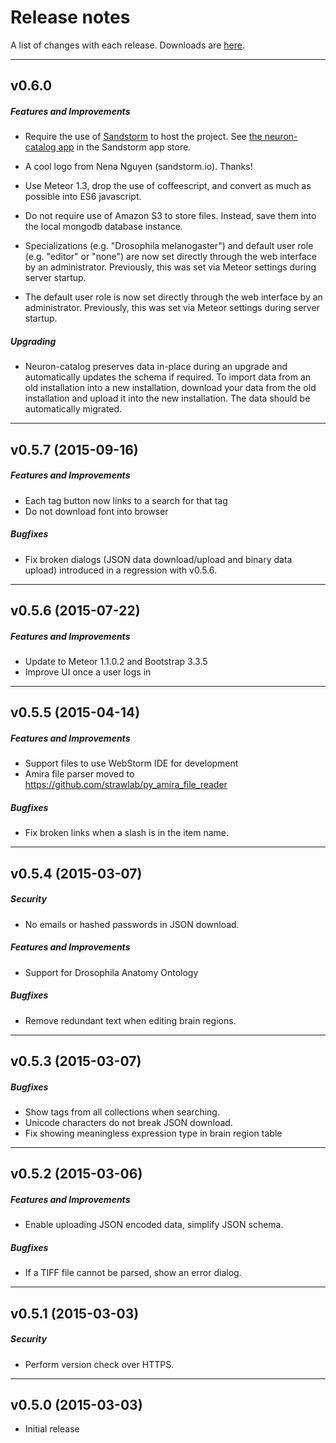 # Release notes

A list of changes with each release. Downloads are
[here](https://github.com/strawlab/neuron-catalog/releases).

---

## v0.6.0

##### Features and Improvements

- Require the use of [Sandstorm](https://sandstorm.io) to host the project. See
  [the neuron-catalog
  app](https://apps.sandstorm.io/app/u1pa4174jqhvn93fkgr6u07mfgpk53dtgvfqqz9hec0pxk6c8nuh)
  in the Sandstorm app store.

- A cool logo from Nena Nguyen (sandstorm.io). Thanks!

- Use Meteor 1.3, drop the use of coffeescript, and convert as much as possible
  into ES6 javascript.

- Do not require use of Amazon S3 to store files. Instead, save them into
  the local mongodb database instance.

- Specializations (e.g. "Drosophila melanogaster") and default user role (e.g.
  "editor" or "none") are now set directly through the web interface by an
  administrator. Previously, this was set via Meteor settings during server
  startup.

- The default user role is now set directly through the web interface by an
  administrator. Previously, this was set via Meteor settings during server
  startup.

##### Upgrading

  - Neuron-catalog preserves data in-place during an upgrade and automatically
    updates the schema if required. To import data from an old installation into
    a new installation, download your data from the old installation and upload
    it into the new installation. The data should be automatically migrated.

---

## v0.5.7 (2015-09-16)

##### Features and Improvements

- Each tag button now links to a search for that tag
- Do not download font into browser

##### Bugfixes

- Fix broken dialogs (JSON data download/upload and binary data upload)
  introduced in a regression with v0.5.6.

---

## v0.5.6 (2015-07-22)

##### Features and Improvements

- Update to Meteor 1.1.0.2 and Bootstrap 3.3.5
- Improve UI once a user logs in

---

## v0.5.5 (2015-04-14)

##### Features and Improvements

- Support files to use WebStorm IDE for development
- Amira file parser moved to https://github.com/strawlab/py_amira_file_reader

##### Bugfixes

- Fix broken links when a slash is in the item name.

---

## v0.5.4 (2015-03-07)

##### Security

- No emails or hashed passwords in JSON download.

##### Features and Improvements

- Support for Drosophila Anatomy Ontology

##### Bugfixes

- Remove redundant text when editing brain regions.

---

## v0.5.3 (2015-03-07)

##### Bugfixes

- Show tags from all collections when searching.
- Unicode characters do not break JSON download.
- Fix showing meaningless expression type in brain region table

---

## v0.5.2 (2015-03-06)

##### Features and Improvements

- Enable uploading JSON encoded data, simplify JSON schema.

##### Bugfixes

- If a TIFF file cannot be parsed, show an error dialog.

---

## v0.5.1 (2015-03-03)

##### Security

- Perform version check over HTTPS.

---

## v0.5.0 (2015-03-03)

- Initial release
